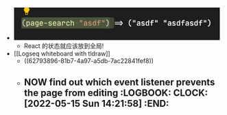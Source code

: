 - ![image.png](../assets/image_1652579923712_0.png)
	- React 的状态就应该放到全局!
- [[Logseq whiteboard with tldraw]]
	- ((62793896-81b7-4a97-a5db-7ac22841fef8))
	- NOW find out which event listener prevents the page from editing
	  :LOGBOOK:
	  CLOCK: [2022-05-15 Sun 14:21:58]
	  :END:
		-